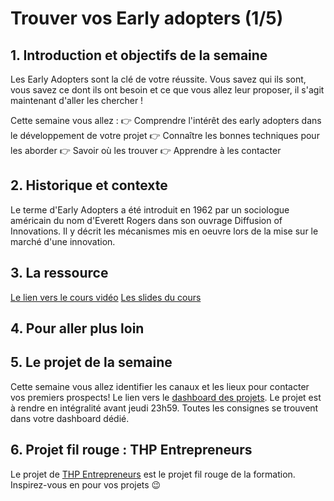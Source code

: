 # Trouver vos Early adopters (1/5)

## 1. Introduction et objectifs de la semaine
Les Early Adopters sont la clé de votre réussite. Vous savez qui ils sont, vous savez ce dont ils ont besoin et ce que vous allez leur proposer, il s'agit maintenant d'aller les chercher !

Cette semaine vous allez :
👉 Comprendre l'intérêt des early adopters dans le développement de votre projet
👉 Connaître les bonnes techniques pour les aborder
👉 Savoir où les trouver
👉 Apprendre à les contacter


## 2. Historique et contexte
Le terme d'Early Adopters a été introduit en 1962 par un sociologue américain du nom d'Everett Rogers dans son ouvrage Diffusion of Innovations. Il y décrit les mécanismes mis en oeuvre lors de la mise sur le marché d'une innovation.


## 3. La ressource
[Le lien vers le cours vidéo](https://youtu.be/hM3kh_SXUyg)
[Les slides du cours](https://docs.google.com/presentation/d/1fOtMexczr2veJxqeeNdLpQfOWhfXYdo5U_DpKKx2oqU/edit#slide=id.p)


## 4. Pour aller plus loin



## 5. Le projet de la semaine
Cette semaine vous allez identifier les canaux et les lieux pour contacter vos premiers prospects!
Le lien vers le [dashboard des projets](https://thp-entrepreneurs.notion.site/PROMO-2-e8bef48d6ad546d1928b32934c4cdfb4).
Le projet est à rendre en intégralité avant jeudi 23h59.
Toutes les consignes se trouvent dans votre dashboard dédié.


## 6. Projet fil rouge : THP Entrepreneurs
Le projet de [THP Entrepreneurs](https://thp-entrepreneurs.notion.site/THP-Entrepreneurs-524cdaa6743742278c3e52067dc3b513) est le projet fil rouge de la formation. 
Inspirez-vous en pour vos projets 😉